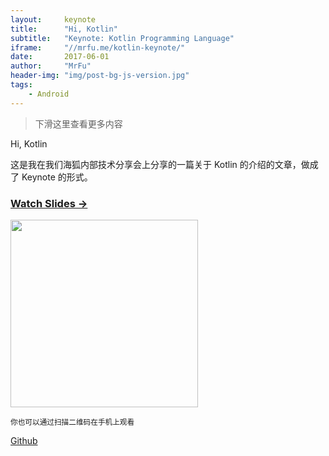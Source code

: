 ```yaml
---
layout:     keynote
title:      "Hi, Kotlin"
subtitle:   "Keynote: Kotlin Programming Language"
iframe:     "//mrfu.me/kotlin-keynote/"
date:       2017-06-01
author:     "MrFu"
header-img: "img/post-bg-js-version.jpg"
tags:
    - Android
---
```



> 下滑这里查看更多内容

Hi, Kotlin

这是我在我们海狐内部技术分享会上分享的一篇关于 Kotlin 的介绍的文章，做成了 Keynote 的形式。



### [Watch Slides →](//mrfu.me/kotlin-keynote)

<img src="http://mrfu.me/rxjava-keynote/attach/kotlin_qrcode.png" width="300" height="300"/>


<small class="img-hint">你也可以通过扫描二维码在手机上观看</small>

[Github](https://github.com/MrFuFuFu/kotlin-keynote)

